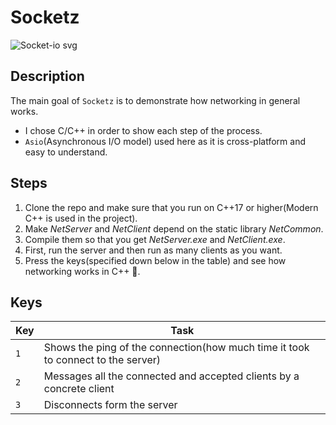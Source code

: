 # Socketz

![Socket-io svg](https://github.com/user-attachments/assets/4fcf7cd7-04d5-4c87-9c5b-2d7c5263e0e1)

Description
-

The main goal of `Socketz` is to demonstrate how networking in general works.

-  I chose C/C++ in order to show each step of the process.
-  `Asio`(Asynchronous I/O model) used here as it is cross-platform and easy to understand.

Steps
-

1. Clone the repo and make sure that you run on C++17 or higher(Modern C++ is used in the project).
2. Make *NetServer* and *NetClient* depend on the static library *NetCommon*.
3. Compile them so that you get *NetServer.exe* and *NetClient.exe*.
4. First, run the server and then run as many clients as you want.
5. Press the keys(specified down below in the table) and see how networking works in C++ 🤙.

Keys
-

| Key | Task |
|---|---|
| `1` | Shows the ping of the connection(how much time it took to connect to the server) |
| `2` | Messages all the connected and accepted clients by a concrete client|
| `3` | Disconnects form the server |
